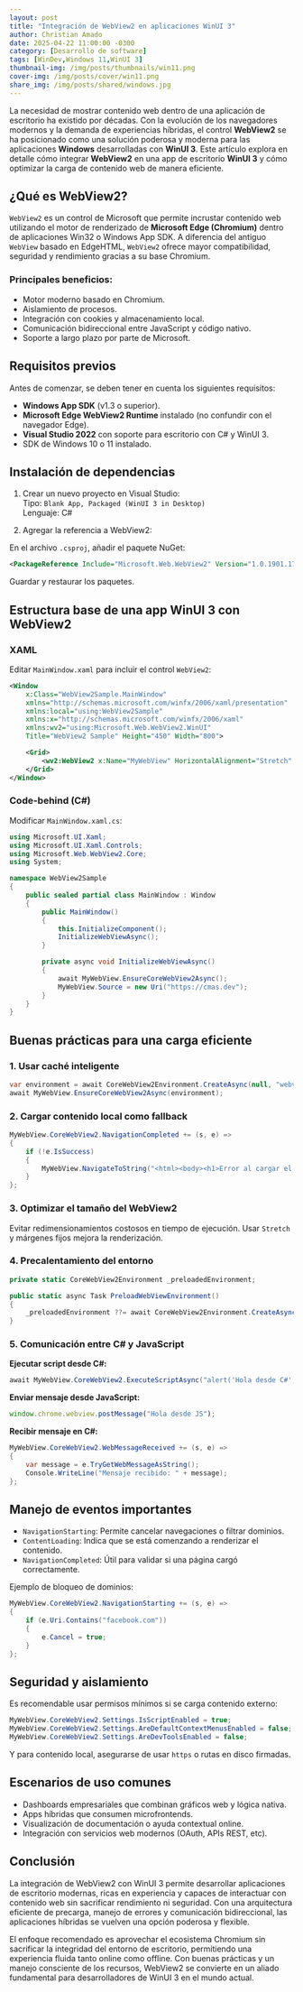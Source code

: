 ```yaml
---
layout: post
title: "Integración de WebView2 en aplicaciones WinUI 3"
author: Christian Amado
date: 2025-04-22 11:00:00 -0300
category: [Desarrollo de software]
tags: [WinDev,Windows 11,WinUI 3]
thumbnail-img: /img/posts/thumbnails/win11.png
cover-img: /img/posts/cover/win11.png
share_img: /img/posts/shared/windows.jpg
---
```


La necesidad de mostrar contenido web dentro de una aplicación de escritorio ha existido por décadas. Con la evolución de los navegadores modernos y la demanda de experiencias híbridas, el control **WebView2** se ha posicionado como una solución poderosa y moderna para las aplicaciones **Windows** desarrolladas con **WinUI 3**. Este artículo explora en detalle cómo integrar **WebView2** en una app de escritorio **WinUI 3** y cómo optimizar la carga de contenido web de manera eficiente.

<!--more-->

## ¿Qué es WebView2?

`WebView2` es un control de Microsoft que permite incrustar contenido web utilizando el motor de renderizado de **Microsoft Edge (Chromium)** dentro de aplicaciones Win32 o Windows App SDK. A diferencia del antiguo `WebView` basado en EdgeHTML, `WebView2` ofrece mayor compatibilidad, seguridad y rendimiento gracias a su base Chromium.

### Principales beneficios:
- Motor moderno basado en Chromium.
- Aislamiento de procesos.
- Integración con cookies y almacenamiento local.
- Comunicación bidireccional entre JavaScript y código nativo.
- Soporte a largo plazo por parte de Microsoft.

## Requisitos previos

Antes de comenzar, se deben tener en cuenta los siguientes requisitos:

- **Windows App SDK** (v1.3 o superior).
- **Microsoft Edge WebView2 Runtime** instalado (no confundir con el navegador Edge).
- **Visual Studio 2022** con soporte para escritorio con C# y WinUI 3.
- SDK de Windows 10 o 11 instalado.

## Instalación de dependencias

1. Crear un nuevo proyecto en Visual Studio:  
   Tipo: `Blank App, Packaged (WinUI 3 in Desktop)`  
   Lenguaje: C#

2. Agregar la referencia a WebView2:

En el archivo `.csproj`, añadir el paquete NuGet:

```xml
<PackageReference Include="Microsoft.Web.WebView2" Version="1.0.1901.177" />
```

Guardar y restaurar los paquetes.

## Estructura base de una app WinUI 3 con WebView2

### XAML

Editar `MainWindow.xaml` para incluir el control `WebView2`:

```xml
<Window
    x:Class="WebView2Sample.MainWindow"
    xmlns="http://schemas.microsoft.com/winfx/2006/xaml/presentation"
    xmlns:local="using:WebView2Sample"
    xmlns:x="http://schemas.microsoft.com/winfx/2006/xaml"
    xmlns:wv2="using:Microsoft.Web.WebView2.WinUI"
    Title="WebView2 Sample" Height="450" Width="800">

    <Grid>
        <wv2:WebView2 x:Name="MyWebView" HorizontalAlignment="Stretch" VerticalAlignment="Stretch" />
    </Grid>
</Window>
```

### Code-behind (C#)

Modificar `MainWindow.xaml.cs`:

```csharp
using Microsoft.UI.Xaml;
using Microsoft.UI.Xaml.Controls;
using Microsoft.Web.WebView2.Core;
using System;

namespace WebView2Sample
{
    public sealed partial class MainWindow : Window
    {
        public MainWindow()
        {
            this.InitializeComponent();
            InitializeWebViewAsync();
        }

        private async void InitializeWebViewAsync()
        {
            await MyWebView.EnsureCoreWebView2Async();
            MyWebView.Source = new Uri("https://cmas.dev");
        }
    }
}
```

## Buenas prácticas para una carga eficiente

### 1. Usar caché inteligente

```csharp
var environment = await CoreWebView2Environment.CreateAsync(null, "webview2_cache");
await MyWebView.EnsureCoreWebView2Async(environment);
```

### 2. Cargar contenido local como fallback

```csharp
MyWebView.CoreWebView2.NavigationCompleted += (s, e) =>
{
    if (!e.IsSuccess)
    {
        MyWebView.NavigateToString("<html><body><h1>Error al cargar el sitio</h1></body></html>");
    }
};
```

### 3. Optimizar el tamaño del WebView2

Evitar redimensionamientos costosos en tiempo de ejecución. Usar `Stretch` y márgenes fijos mejora la renderización.

### 4. Precalentamiento del entorno

```csharp
private static CoreWebView2Environment _preloadedEnvironment;

public static async Task PreloadWebViewEnvironment()
{
    _preloadedEnvironment ??= await CoreWebView2Environment.CreateAsync();
}
```

### 5. Comunicación entre C# y JavaScript

**Ejecutar script desde C#:**

```csharp
await MyWebView.CoreWebView2.ExecuteScriptAsync("alert('Hola desde C#');");
```

**Enviar mensaje desde JavaScript:**

```js
window.chrome.webview.postMessage("Hola desde JS");
```

**Recibir mensaje en C#:**

```csharp
MyWebView.CoreWebView2.WebMessageReceived += (s, e) =>
{
    var message = e.TryGetWebMessageAsString();
    Console.WriteLine("Mensaje recibido: " + message);
};
```

## Manejo de eventos importantes

- `NavigationStarting`: Permite cancelar navegaciones o filtrar dominios.
- `ContentLoading`: Indica que se está comenzando a renderizar el contenido.
- `NavigationCompleted`: Útil para validar si una página cargó correctamente.

Ejemplo de bloqueo de dominios:

```csharp
MyWebView.CoreWebView2.NavigationStarting += (s, e) =>
{
    if (e.Uri.Contains("facebook.com"))
    {
        e.Cancel = true;
    }
};
```

## Seguridad y aislamiento

Es recomendable usar permisos mínimos si se carga contenido externo:

```csharp
MyWebView.CoreWebView2.Settings.IsScriptEnabled = true;
MyWebView.CoreWebView2.Settings.AreDefaultContextMenusEnabled = false;
MyWebView.CoreWebView2.Settings.AreDevToolsEnabled = false;
```

Y para contenido local, asegurarse de usar `https` o rutas en disco firmadas.

## Escenarios de uso comunes

- Dashboards empresariales que combinan gráficos web y lógica nativa.
- Apps híbridas que consumen microfrontends.
- Visualización de documentación o ayuda contextual online.
- Integración con servicios web modernos (OAuth, APIs REST, etc).

## Conclusión

La integración de WebView2 con WinUI 3 permite desarrollar aplicaciones de escritorio modernas, ricas en experiencia y capaces de interactuar con contenido web sin sacrificar rendimiento ni seguridad. Con una arquitectura eficiente de precarga, manejo de errores y comunicación bidireccional, las aplicaciones híbridas se vuelven una opción poderosa y flexible.

El enfoque recomendado es aprovechar el ecosistema Chromium sin sacrificar la integridad del entorno de escritorio, permitiendo una experiencia fluida tanto online como offline. Con buenas prácticas y un manejo consciente de los recursos, WebView2 se convierte en un aliado fundamental para desarrolladores de WinUI 3 en el mundo actual.